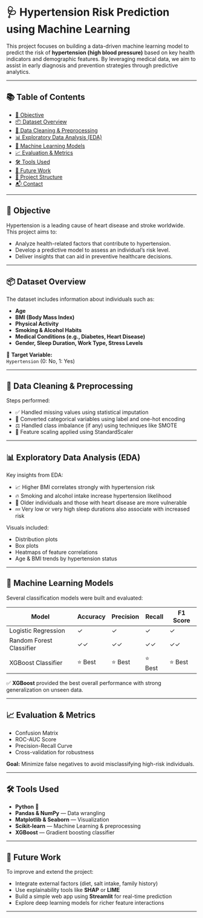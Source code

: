 # 🩺 Hypertension Risk Prediction using Machine Learning

This project focuses on building a data-driven machine learning model to predict the risk of **hypertension (high blood pressure)** based on key health indicators and demographic features. By leveraging medical data, we aim to assist in early diagnosis and prevention strategies through predictive analytics.

---

## 📚 Table of Contents

- [📍 Objective](#-objective)
- [📦 Dataset Overview](#-dataset-overview)
- [🧼 Data Cleaning & Preprocessing](#-data-cleaning--preprocessing)
- [📊 Exploratory Data Analysis (EDA)](#-exploratory-data-analysis-eda)
- [🧠 Machine Learning Models](#-machine-learning-models)
- [📈 Evaluation & Metrics](#-evaluation--metrics)
- [🛠️ Tools Used](#-tools-used)
- [🚀 Future Work](#-future-work)
- [📁 Project Structure](#-project-structure)
- [📬 Contact](#-contact)

---

## 📍 Objective

Hypertension is a leading cause of heart disease and stroke worldwide. This project aims to:

- Analyze health-related factors that contribute to hypertension.
- Develop a predictive model to assess an individual’s risk level.
- Deliver insights that can aid in preventive healthcare decisions.

---

## 📦 Dataset Overview

The dataset includes information about individuals such as:

- **Age**
- **BMI (Body Mass Index)**
- **Physical Activity**
- **Smoking & Alcohol Habits**
- **Medical Conditions (e.g., Diabetes, Heart Disease)**
- **Gender, Sleep Duration, Work Type, Stress Levels**

🧠 **Target Variable:**  
`Hypertension` (0: No, 1: Yes)

---

## 🧼 Data Cleaning & Preprocessing

Steps performed:

- ✅ Handled missing values using statistical imputation
- 🧹 Converted categorical variables using label and one-hot encoding
- ⚖️ Handled class imbalance (if any) using techniques like SMOTE
- 🧮 Feature scaling applied using StandardScaler

---

## 📊 Exploratory Data Analysis (EDA)

Key insights from EDA:

- 📈 Higher BMI correlates strongly with hypertension risk
- 🔥 Smoking and alcohol intake increase hypertension likelihood
- 👵 Older individuals and those with heart disease are more vulnerable
- 💤 Very low or very high sleep durations also associate with increased risk

Visuals included:

- Distribution plots
- Box plots
- Heatmaps of feature correlations
- Age & BMI trends by hypertension status

---

## 🧠 Machine Learning Models

Several classification models were built and evaluated:

| Model                  | Accuracy | Precision | Recall | F1 Score |
|------------------------|----------|-----------|--------|----------|
| Logistic Regression    | ✓        | ✓         | ✓      | ✓        |
| Random Forest Classifier | ✓✓       | ✓✓        | ✓✓     | ✓✓       |
| XGBoost Classifier     | ⭐ Best  | ⭐ Best   | ⭐ Best| ⭐ Best  |

✅ **XGBoost** provided the best overall performance with strong generalization on unseen data.

---

## 📈 Evaluation & Metrics

- Confusion Matrix
- ROC-AUC Score
- Precision-Recall Curve
- Cross-validation for robustness

**Goal:** Minimize false negatives to avoid misclassifying high-risk individuals.

---

## 🛠️ Tools Used

- **Python** 🐍
- **Pandas & NumPy** — Data wrangling
- **Matplotlib & Seaborn** — Visualization
- **Scikit-learn** — Machine Learning & preprocessing
- **XGBoost** — Gradient boosting classifier

---

## 🚀 Future Work

To improve and extend the project:

- Integrate external factors (diet, salt intake, family history)
- Use explainability tools like **SHAP** or **LIME**
- Build a simple web app using **Streamlit** for real-time prediction
- Explore deep learning models for richer feature interactions

---


